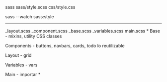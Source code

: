 sass sass/style.scss css/style.css

sass --watch sass:style

***********************************************************************************************

_layout.scss
_component.scss
_base.scss
_variables.scss
main.scss
*
Base - mixins, utility CSS classes

Components - buttons, navbars, cards, todo lo reutilizable

Layout - grid

Variables - vars

Main - importar *